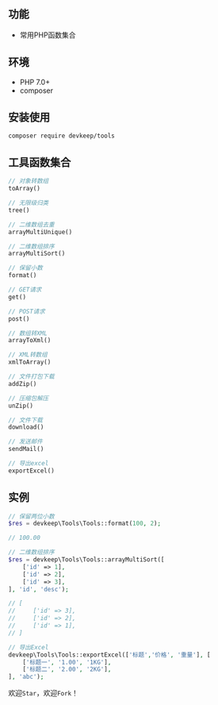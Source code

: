 ## 功能
- 常用PHP函数集合

## 环境
- PHP 7.0+
- composer

## 安装使用
```shell
composer require devkeep/tools
```


## 工具函数集合
```php
// 对象转数组  
toArray()

// 无限级归类 
tree()

// 二维数组去重
arrayMultiUnique()

// 二维数组排序
arrayMultiSort()

// 保留小数
format()

// GET请求
get()

// POST请求
post()

// 数组转XML
arrayToXml()

// XML转数组
xmlToArray()

// 文件打包下载
addZip()

// 压缩包解压
unZip()

// 文件下载
download()

// 发送邮件
sendMail()

// 导出excel
exportExcel()
```

## 实例
```php
// 保留两位小数
$res = devkeep\Tools\Tools::format(100, 2);

// 100.00

// 二维数组排序
$res = devkeep\Tools\Tools::arrayMultiSort([
    ['id' => 1],
    ['id' => 2],
    ['id' => 3],
], 'id', 'desc');

// [
//     ['id' => 3],
//     ['id' => 2],
//     ['id' => 1],
// ]

// 导出Excel
devkeep\Tools\Tools::exportExcel(['标题','价格', '重量'], [
	['标题一', '1.00', '1KG'],
	['标题二', '2.00', '2KG'],
], 'abc');
```

欢迎`Star`，欢迎`Fork`！

